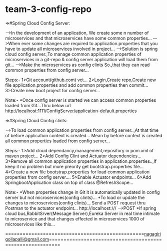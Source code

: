 # team-3-config-repo

=>#Spring Cloud Config Server:

-->In the development of an application, We create some n number of microservices and that microservices have some common properties...
-->When ever some changes are required to application.properties that you have to update all microservices involved in project...
-->Solution is spring cloud config server.,To manage common application properties of microservices in a git-repo & config server application
   will load them from git...
-->Make the microservices as config clints So.,that they can read common properties from config server...

Steps:-
1>Git account(github.com) vct...
2>Login,Create repo,Create new file application.properties and add common properties then commit...
3>Create new boot project for config server...

Note:-
*Once config server is started we can access common properties loaded from Git...Thru below url
          http://localhost:1111/ConfigServer/application-default.properties


=>#Spring Cloud Config clints:

-->To load common application properties from config server..,At that time of before application context is created...
   Mean by before context is created all common properties loaded from config server...

Steps:-
1>Add cloud dependancy,management,repository in pom.xml of maven project...
2>Add Config Clint and Actuator dependencies...
3>Remove all common application properties in application.properties..,If keep it no problem but more preority get bootstrap.properties file...
4>Create a new file bootstrap.properties for load common application properties from config server....
5>Enable Actuator endpoints...
6>Add SpringbootApplication class on top of class @RefreshScope...

Note:-
*When properties change in Git it is automatically updated in config server but not microservices(config clints)...
*To load or update the changes to microservices(config clints)..,
 Send a POST request thru Postman to the actuator endpoint...
          http://localhost:<port>/<context-path>/<actuator>/<refresh>    -->POST
*If spring cloud bus,RabbitSrver(Message Server),Eureka Server in real time intimate to microservice and that changes effected in microservices 1000 of microservices like this...


















================================================nagagirigollapalli@gmail.com==========================================================
















